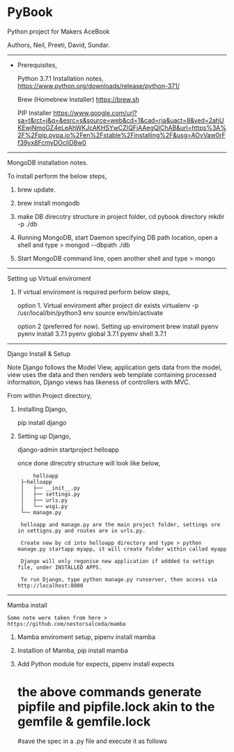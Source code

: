 # PyBook
Python project for Makers AceBook

Authors, Neil, Preeti, David, Sundar.

----------------------------------------------------------------------------------------

- Prerequisites,

    Python 3.7.1 Installation notes,
    https://www.python.org/downloads/release/python-371/

    Brew (Homebrew Installer)
    https://brew.sh

    PIP Installer
    https://www.google.com/url?sa=t&rct=j&q=&esrc=s&source=web&cd=1&cad=rja&uact=8&ved=2ahUKEwjNmoGZ4eLeAhWKJcAKHSYwCZIQFjAAegQIChAB&url=https%3A%2F%2Fpip.pypa.io%2Fen%2Fstable%2Finstalling%2F&usg=AOvVaw0rFf39yx8FcmyDOcIiD8w0

----------------------------------------------------------------------------------------

MongoDB installation notes.

To install perform the below steps,

1. brew update.

2. brew install mongodb

3. make DB direcotry structure in project folder,
    cd pybook directory
    mkdir -p ./db

4. Running MongoDB,
    start Daemon specifying DB path location, open a shell and type >
    mongod --dbpath ./db

5. Start MongoDB command line,
    open another shell and type > mongo

----------------------------------------------------------------------------------------
Setting up Virtual enviroment

1. If virtual enviroment is required perform below steps,

    option 1.
    Virtual enviroment after project dir exists
    virtualenv -p /usr/local/bin/python3 env
    source env/bin/activate

    option 2 (preferred for now).
    Setting up enviroment
    brew install pyenv
    pyenv install 3.7.1
    pyenv global 3.7.1
    pyenv shell 3.7.1

----------------------------------------------------------------------------------------

Django Install & Setup

Note Django follows the Model View, application gets data from the model, view uses the data and then renders web template containing processed information, Django views has likeness of controllers with MVC.

From within Project directory,

1. Installing Django,

    pip install django

2. Setting up Django,

    django-admin startproject helloapp

    once done direcotry structure will look like below,

            helloapp
        ├─helloapp
        │   ├── __init__.py
        │   ├── settings.py
        │   ├── urls.py
        │   └── wsgi.py
        └── manage.py

        helloapp and manage.py are the main project folder, settings sre in settigns.py and routes are in urls.py.

        Create new by cd into helloapp directory and type > python manage.py startapp myapp, it will create folder within called myapp

        Django will only regonise new application if addded to settign file, under INSTALLED APPS.

        To run Django, type python manage.py runserver, then access via http://localhost:8000








----------------------------------------------------------------------------------------
Mamba install

    Some note were taken from here > https://github.com/nestorsalceda/mamba

1.  Mamba enviroment setup,
    pipenv install mamba

2.  Installion of Mamba,
    pip install mamba

3.  Add Python module for expects,
    pipenv install expects

    # the above commands generate pipfile and pipfile.lock akin to the gemfile & gemfile.lock
    #save the spec in a .py file and execute it as follows
